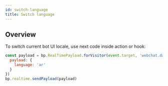 ```yaml
---
id: switch-language
title: Switch language
---
```


## Overview

To switch current bot UI locale, use next code inside action or hook:

```js
const payload = bp.RealTimePayload.forVisitor(event.target, 'webchat.data', {
  payload: {
    language: 'ar'
  }
})
bp.realtime.sendPayload(payload)
```
